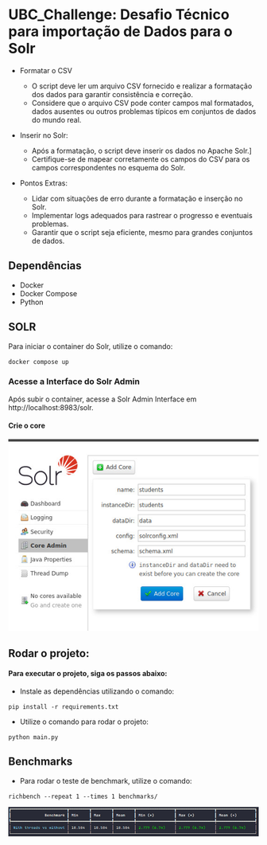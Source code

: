 # UBC_Challenge: Desafio Técnico para importação de Dados para o Solr

- Formatar o CSV
  - O script deve ler um arquivo CSV fornecido e realizar a formatação dos dados para garantir consistência e correção.
  - Considere que o arquivo CSV pode conter campos mal formatados, dados ausentes ou outros problemas típicos em conjuntos de dados do mundo real.
   
- Inserir no Solr:
  - Após a formatação, o script deve inserir os dados no Apache Solr.]
  - Certifique-se de mapear corretamente os campos do CSV para os campos correspondentes no esquema do Solr.

- Pontos Extras:
  - Lidar com situações de erro durante a formatação e inserção no Solr.
  - Implementar logs adequados para rastrear o progresso e eventuais problemas.
  - Garantir que o script seja eficiente, mesmo para grandes conjuntos de dados.


## Dependências
- Docker
- Docker Compose
- Python

## SOLR
Para iniciar o container do Solr, utilize o comando:
```
docker compose up
```
### Acesse a Interface do Solr Admin

Após subir o container, acesse a Solr Admin Interface em http://localhost:8983/solr.

#### Crie o core
<img src="screenshots/SOLR_admin_core.jpeg">

## Rodar o projeto:

#### Para executar o projeto, siga os passos abaixo:

- Instale as dependências utilizando o comando:
```
pip install -r requirements.txt
```

- Utilize o comando para rodar o projeto:
```
python main.py
```


## Benchmarks

- Para rodar o teste de benchmark, utilize o comando:

```
richbench --repeat 1 --times 1 benchmarks/
```
<img src="screenshots/benchmark.jpeg">
